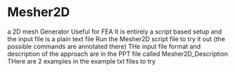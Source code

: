 # Mesher2D
a 2D mesh Generator Useful for FEA 
It is entirely a script based setup and the input file is a plain text file 
Run the Mesher2D script file to try it out (the possible commands are annotated there)
THe input file format and description of the approach are in the PPT file called Mesher2D_Description 
THere are 2 examples in the example txt files to try
